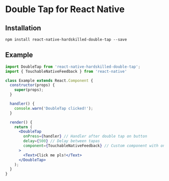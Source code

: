 # Double Tap for React Native

## Installation
`npm install react-native-hardskilled-double-tap --save`

## Example
```jsx
import DoubleTap from 'react-native-hardskilled-double-tap';
import { TouchableNativeFeedback } from 'react-native'

class Example extends React.Component {
  constructor(props) {
    super(props);
  }

  handler() {
    console.warn('DoubleTap clicked!');
  }

  render() {
    return (
      <DoubleTap
        onPress={handler} // Handler after double tap on button
        delay={500} // Delay between tapas
        component={TouchableNativeFeedback} // Custom component with onPress (default: TouchableOpacity)
      >
        <Text>Click me pls!</Text>
      </DoubleTap>
    );
  }
}
```
